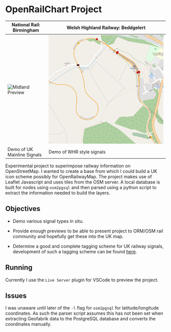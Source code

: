 # OpenRailChart Project
|National Rail: Birmingham|Welsh Highland Railway: Beddgelert|
|---|---|
|![Midland Preview](screenshots/westmidlands.png)|![Midland Preview](screenshots/beddgelert.png)|
|Demo of UK Mainline Signals|Demo of WHR style signals|

Experimental project to superimpose railway information on OpenStreetMap. I wanted to create a base from which I could build a UK icon scheme possibly for OpenRailwayMap.
The project makes use of Leaflet Javascript and uses tiles from the OSM server. A local database is built for nodes using `osm2pgsql` and then parsed using a python script to
extract the information needed to build the layers.

## Objectives

* Demo various signal types in situ.

* Provide enough previews to be able to present project to ORM/OSM rail community and hopefully get these into the UK map.

* Determine a good and complete tagging scheme for UK railway signals, development of such a tagging scheme can be found [here](https://github.com/artemis-beta/ukosmrailtags/).

## Running

Currently I use the `Live Server` plugin for VSCode to preview the project.

## Issues

I was unaware until later of the `-l` flag for `osm2pgsql` for latitude/longitude coordinates. As such the parser script assumes this has not been set when extracting Geofabrik data to the PostgreSQL database and converts the coordinates manually.

